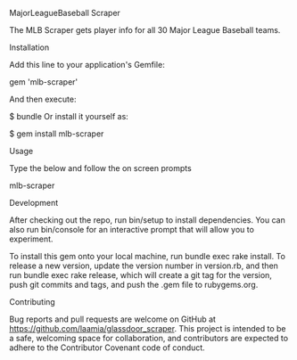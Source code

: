 MajorLeagueBaseball Scraper

The MLB Scraper gets player info for all 30 Major League Baseball teams.

Installation

Add this line to your application's Gemfile:

gem 'mlb-scraper'

And then execute:

$ bundle
Or install it yourself as:

$ gem install mlb-scraper

Usage

Type the below and follow the on screen prompts

mlb-scraper

Development

After checking out the repo, run bin/setup to install dependencies. You can also run bin/console for an interactive prompt that will allow you to experiment.

To install this gem onto your local machine, run bundle exec rake install. To release a new version, update the version number in version.rb, and then run bundle exec rake release, which will create a git tag for the version, push git commits and tags, and push the .gem file to rubygems.org.

Contributing

Bug reports and pull requests are welcome on GitHub at https://github.com/laamia/glassdoor_scraper. This project is intended to be a safe, welcoming space for collaboration, and contributors are expected to adhere to the Contributor Covenant code of conduct.
